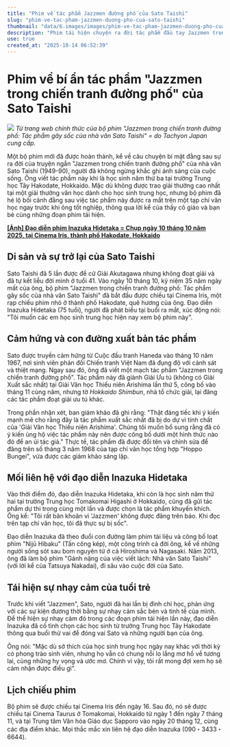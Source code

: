 ```yaml
---
title: "Phim về tác phẩm Jazzmen đường phố của Sato Taishi"
slug: "phim-ve-tac-pham-jazzmen-duong-pho-cua-sato-taishi"
thumbnail: "data/6.images/images/phim-ve-tac-pham-jazzmen-duong-pho-cua-sato-taishi.webp"
description: "Phim tái hiện chuyện ra đời tác phẩm đầu tay Jazzmen trong chiến tranh đường phố của nhà văn Sato Taishi, viết thời cấp 3, qua lời kể nhân chứng và kịch tái hiện."
use: true
created_at: "2025-10-14 06:52:39"
---
```


# Phim về bí ẩn tác phẩm "Jazzmen trong chiến tranh đường phố" của Sato Taishi

![](/images/20251013-00000010-asahi-000-1-view.webp)
*Từ trang web chính thức của bộ phim "Jazzmen trong chiến tranh đường phố: Tác phẩm gây sốc của nhà văn Sato Taishi" = do Tachyon Japan cung cấp.*

Một bộ phim mới đã được hoàn thành, kể về câu chuyện bí mật đằng sau sự ra đời của truyện ngắn "Jazzmen trong chiến tranh đường phố" của nhà văn Sato Taishi (1949-90), người đã không ngừng khắc ghi ánh sáng của cuộc sống. Ông viết tác phẩm này khi là học sinh năm thứ ba tại trường Trung học Tây Hakodate, Hokkaido. Mặc dù không được trao giải thưởng cao nhất tại một giải thưởng văn học dành cho học sinh trung học, nhưng bộ phim đã hé lộ bối cảnh đằng sau việc tác phẩm này được ra mắt trên một tạp chí văn học ngay trước khi ông tốt nghiệp, thông qua lời kể của thầy cô giáo và bạn bè cùng những đoạn phim tái hiện.

[**[Ảnh] Đạo diễn phim Inazuka Hidetaka = Chụp ngày 10 tháng 10 năm 2025, tại Cinema Iris, thành phố Hakodate, Hokkaido**](https://www.asahi.com/articles/photo/AS20251012001555.html?oai=ASTBD1SXJTBDIIPE017M&ref=yahoo_kijinaka)

## Di sản và sự trở lại của Sato Taishi

Sato Taishi đã 5 lần được đề cử Giải Akutagawa nhưng không đoạt giải và đã tự kết liễu đời mình ở tuổi 41. Vào ngày 10 tháng 10, kỷ niệm 35 năm ngày mất của ông, bộ phim "Jazzmen trong chiến tranh đường phố: Tác phẩm gây sốc của nhà văn Sato Taishi" đã bắt đầu được chiếu tại Cinema Iris, một rạp chiếu phim nhỏ ở thành phố Hakodate, quê hương của ông. Đạo diễn Inazuka Hidetaka (75 tuổi), người đã phát biểu tại buổi ra mắt, xúc động nói: "Tôi muốn các em học sinh trung học hiện nay xem bộ phim này".

## Cảm hứng và con đường xuất bản tác phẩm

Sato được truyền cảm hứng từ Cuộc đấu tranh Haneda vào tháng 10 năm 1967, nơi sinh viên phản đối Chiến tranh Việt Nam đã đụng độ với cảnh sát và thiệt mạng. Ngay sau đó, ông đã viết một mạch tác phẩm "Jazzmen trong chiến tranh đường phố". Tác phẩm này đã giành Giải Ưu tú (không có Giải Xuất sắc nhất) tại Giải Văn học Thiếu niên Arishima lần thứ 5, công bố vào tháng 11 cùng năm, nhưng tờ *Hokkaido Shimbun*, nhà tổ chức giải, lại đăng các tác phẩm đoạt giải ưu tú khác.

Trong phần nhận xét, ban giám khảo đã ghi rằng: "Thật đáng tiếc khi ý kiến mạnh mẽ cho rằng đây là tác phẩm xuất sắc nhất đã bị do dự vì tính chất của 'Giải Văn học Thiếu niên Arishima'. Chúng tôi muốn bổ sung rằng đã có ý kiến ủng hộ việc tác phẩm này nên được công bố dưới một hình thức nào đó để an ủi tác giả." Thực tế, tác phẩm đã được đổi tên và chỉnh sửa để đăng trên số tháng 3 năm 1968 của tạp chí văn học tổng hợp "Hoppo Bungei", vừa được các giám khảo sáng lập.

## Mối liên hệ với đạo diễn Inazuka Hidetaka

Vào thời điểm đó, đạo diễn Inazuka Hidetaka, khi còn là học sinh năm thứ hai tại trường Trung học Tomakomai Higashi ở Hokkaido, cũng đã gửi tác phẩm dự thi trong cùng một lần và được chọn là tác phẩm khuyến khích. Ông kể: "Tôi rất băn khoăn vì 'Jazzmen' không được đăng trên báo. Khi đọc trên tạp chí văn học, tôi đã thực sự bị sốc".

Đạo diễn Inazuka đã theo đuổi con đường làm phim tài liệu và công bố loạt phim "Nijū Hibaku" (Tấn công kép), một công trình cả đời ông, kể về những người sống sót sau bom nguyên tử ở cả Hiroshima và Nagasaki. Năm 2013, ông đã làm bộ phim "Gánh nặng của việc viết lách: Nhà văn Sato Taishi" (với lời kể của Tatsuya Nakadai), đi sâu vào cuộc đời của Sato.

## Tái hiện sự nhạy cảm của tuổi trẻ

Trước khi viết "Jazzmen", Sato, người đã hai lần bị đình chỉ học, phản ứng với các sự kiện đương thời bằng sự nhạy cảm sắc bén và tinh tế của mình. Để thể hiện sự nhạy cảm đó trong các đoạn phim tái hiện lần này, đạo diễn Inazuka đã cố tình chọn các học sinh từ trường Trung học Tây Hakodate thông qua buổi thử vai để đóng vai Sato và những người bạn của ông.

Ông nói: "Mặc dù sở thích của học sinh trung học ngày nay khác với thời kỳ có phong trào sinh viên, nhưng họ vẫn có chung nỗi lo lắng mơ hồ về tương lai, cùng những hy vọng và ước mơ. Chính vì vậy, tôi rất mong đợi xem họ sẽ cảm nhận được điều gì".

## Lịch chiếu phim

Bộ phim sẽ được chiếu tại Cinema Iris đến ngày 16. Sau đó, nó sẽ được chiếu tại Cinema Taurus ở Tomakomai, Hokkaido từ ngày 1 đến ngày 7 tháng 11, và tại Trung tâm Văn hóa Giáo dục Sapporo vào ngày 20 tháng 12, cùng các địa điểm khác. Mọi thắc mắc xin liên hệ đạo diễn Inazuka (090・3433・6644).
